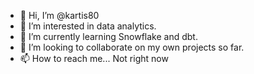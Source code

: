 - 👋 Hi, I’m @kartis80
- 👀 I’m interested in data analytics.
- 🌱 I’m currently learning Snowflake and dbt.
- 💞️ I’m looking to collaborate on my own projects so far.
- 📫 How to reach me... Not right now

<!---
kartis80/kartis80 is a ✨ special ✨ repository because its `README.md` (this file) appears on your GitHub profile.
You can click the Preview link to take a look at your changes.
--->
